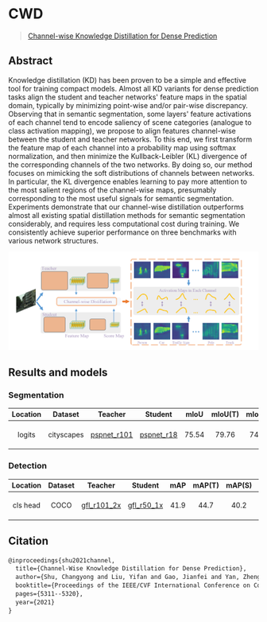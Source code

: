 # CWD

> [Channel-wise Knowledge Distillation for Dense Prediction](https://arxiv.org/abs/2011.13256)

<!-- [ALGORITHM] -->

## Abstract

Knowledge distillation (KD) has been proven to be a simple and effective tool for training compact models. Almost all KD variants for dense prediction tasks align the student and teacher networks' feature maps in the spatial domain, typically by minimizing point-wise and/or pair-wise discrepancy. Observing that in semantic segmentation, some layers' feature activations of each channel tend to encode saliency of scene categories (analogue to class activation mapping), we propose to align features channel-wise between the student and teacher networks. To this end, we first transform the feature map of each channel into a probability map using softmax normalization, and then minimize the Kullback-Leibler (KL) divergence of the corresponding channels of the two networks. By doing so, our method focuses on mimicking the soft distributions of channels between networks. In particular, the KL divergence enables learning to pay more attention to the most salient regions of the channel-wise maps, presumably corresponding to the most useful signals for semantic segmentation. Experiments demonstrate that our channel-wise distillation outperforms almost all existing spatial distillation methods for semantic segmentation considerably, and requires less computational cost during training. We consistently achieve superior performance on three benchmarks with various network structures.

![pipeline](/docs/en/imgs/model_zoo/cwd/pipeline.png)

## Results and models

### Segmentation

| Location |  Dataset   |                                                             Teacher                                                              |                                                            Student                                                             | mIoU  | mIoU(T) | mIou(S) |    Config    | Download                                                                                                                                                                                                                                                                                                                                                                                                                                                                                                                                                                                                                                               |
| :------: | :--------: | :------------------------------------------------------------------------------------------------------------------------------: | :----------------------------------------------------------------------------------------------------------------------------: | :---: | :-----: | :-----: | :----------: | :----------------------------------------------------------------------------------------------------------------------------------------------------------------------------------------------------------------------------------------------------------------------------------------------------------------------------------------------------------------------------------------------------------------------------------------------------------------------------------------------------------------------------------------------------------------------------------------------------------------------------------------------------- |
|  logits  | cityscapes | [pspnet_r101](https://github.com/open-mmlab/mmsegmentation/blob/master/configs/pspnet/pspnet_r101-d8_512x1024_80k_cityscapes.py) | [pspnet_r18](https://github.com/open-mmlab/mmsegmentation/blob/master/configs/pspnet/pspnet_r18-d8_512x1024_80k_cityscapes.py) | 75.54 |  79.76  |  74.87  | [config](<>) | [teacher](https://download.openmmlab.com/mmsegmentation/v0.5/pspnet/pspnet_r101-d8_512x1024_80k_cityscapes/pspnet_r101-d8_512x1024_80k_cityscapes_20200606_112211-e1e1100f.pth) \|[model](https://download.openmmlab.com/mmrazor/v0.1/distill/cwd/cwd_cls_head_pspnet_r101_d8_pspnet_r18_d8_512x1024_cityscapes_80k/cwd_cls_head_pspnet_r101_d8_pspnet_r18_d8_512x1024_cityscapes_80k_mIoU-75.54_20211222-3a26ee1c.pth) \| [log](https://download.openmmlab.com/mmrazor/v0.1/distill/cwd/cwd_cls_head_pspnet_r101_d8_pspnet_r18_d8_512x1024_cityscapes_80k/cwd_cls_head_pspnet_r101_d8_pspnet_r18_d8_512x1024_cityscapes_80k_20211212_205711.log.json) |

### Detection

| Location | Dataset |                                                     Teacher                                                      |                                                Student                                                 | mAP  | mAP(T) | mAP(S) |    Config    | Download                                                                                                                                                                                                                                                                                                                                                                                                                                                                                                                          |
| :------: | :-----: | :--------------------------------------------------------------------------------------------------------------: | :----------------------------------------------------------------------------------------------------: | :--: | :----: | :----: | :----------: | :-------------------------------------------------------------------------------------------------------------------------------------------------------------------------------------------------------------------------------------------------------------------------------------------------------------------------------------------------------------------------------------------------------------------------------------------------------------------------------------------------------------------------------- |
| cls head |  COCO   | [gfl_r101_2x](https://github.com/open-mmlab/mmdetection/tree/master/configs/gfl/gfl_r101_fpn_mstrain_2x_coco.py) | [gfl_r50_1x](https://github.com/open-mmlab/mmdetection/tree/master/configs/gfl/gfl_r50_fpn_1x_coco.py) | 41.9 |  44.7  |  40.2  | [config](<>) | [teacher](https://download.openmmlab.com/mmdetection/v2.0/gfl/gfl_r101_fpn_mstrain_2x_coco/gfl_r101_fpn_mstrain_2x_coco_20200629_200126-dd12f847.pth) \|[model](https://download.openmmlab.com/mmrazor/v0.1/distill/cwd/cwd_cls_head_gfl_r101_fpn_gfl_r50_fpn_1x_coco/cwd_cls_head_gfl_r101_fpn_gfl_r50_fpn_1x_coco_20211222-655dff39.pth) \| [log](https://download.openmmlab.com/mmrazor/v0.1/distill/cwd/cwd_cls_head_gfl_r101_fpn_gfl_r50_fpn_1x_coco/cwd_cls_head_gfl_r101_fpn_gfl_r50_fpn_1x_coco_20211212_205444.log.json) |

## Citation

```latex
@inproceedings{shu2021channel,
  title={Channel-Wise Knowledge Distillation for Dense Prediction},
  author={Shu, Changyong and Liu, Yifan and Gao, Jianfei and Yan, Zheng and Shen, Chunhua},
  booktitle={Proceedings of the IEEE/CVF International Conference on Computer Vision},
  pages={5311--5320},
  year={2021}
}
```
